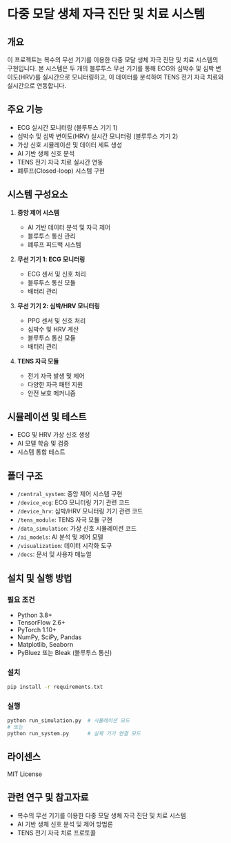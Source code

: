 # 다중 모달 생체 자극 진단 및 치료 시스템

## 개요
이 프로젝트는 복수의 무선 기기를 이용한 다중 모달 생체 자극 진단 및 치료 시스템의 구현입니다. 본 시스템은 두 개의 블루투스 무선 기기를 통해 ECG와 심박수 및 심박 변이도(HRV)를 실시간으로 모니터링하고, 이 데이터를 분석하여 TENS 전기 자극 치료와 실시간으로 연동합니다.

## 주요 기능
- ECG 실시간 모니터링 (블루투스 기기 1)
- 심박수 및 심박 변이도(HRV) 실시간 모니터링 (블루투스 기기 2)
- 가상 신호 시뮬레이션 및 데이터 세트 생성
- AI 기반 생체 신호 분석
- TENS 전기 자극 치료 실시간 연동
- 폐루프(Closed-loop) 시스템 구현

## 시스템 구성요소
1. **중앙 제어 시스템**
   - AI 기반 데이터 분석 및 자극 제어
   - 블루투스 통신 관리
   - 폐루프 피드백 시스템

2. **무선 기기 1: ECG 모니터링**
   - ECG 센서 및 신호 처리
   - 블루투스 통신 모듈
   - 배터리 관리

3. **무선 기기 2: 심박/HRV 모니터링**
   - PPG 센서 및 신호 처리
   - 심박수 및 HRV 계산
   - 블루투스 통신 모듈
   - 배터리 관리

4. **TENS 자극 모듈**
   - 전기 자극 발생 및 제어
   - 다양한 자극 패턴 지원
   - 안전 보호 메커니즘

## 시뮬레이션 및 테스트
- ECG 및 HRV 가상 신호 생성
- AI 모델 학습 및 검증
- 시스템 통합 테스트

## 폴더 구조
- `/central_system`: 중앙 제어 시스템 구현
- `/device_ecg`: ECG 모니터링 기기 관련 코드
- `/device_hrv`: 심박/HRV 모니터링 기기 관련 코드
- `/tens_module`: TENS 자극 모듈 구현
- `/data_simulation`: 가상 신호 시뮬레이션 코드
- `/ai_models`: AI 분석 및 제어 모델
- `/visualization`: 데이터 시각화 도구
- `/docs`: 문서 및 사용자 매뉴얼

## 설치 및 실행 방법

### 필요 조건
- Python 3.8+
- TensorFlow 2.6+
- PyTorch 1.10+
- NumPy, SciPy, Pandas
- Matplotlib, Seaborn
- PyBluez 또는 Bleak (블루투스 통신)

### 설치
```bash
pip install -r requirements.txt
```

### 실행
```bash
python run_simulation.py  # 시뮬레이션 모드
# 또는
python run_system.py      # 실제 기기 연결 모드
```

## 라이센스
MIT License

## 관련 연구 및 참고자료
- 복수의 무선 기기를 이용한 다중 모달 생체 자극 진단 및 치료 시스템
- AI 기반 생체 신호 분석 및 제어 방법론
- TENS 전기 자극 치료 프로토콜